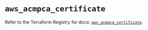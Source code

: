 # `aws_acmpca_certificate`

Refer to the Terraform Registry for docs: [`aws_acmpca_certificate`](https://registry.terraform.io/providers/hashicorp/aws/5.82.1/docs/resources/acmpca_certificate).
